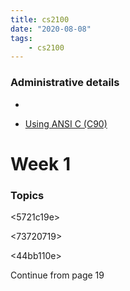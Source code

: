 ```yaml
---
title: cs2100
date: "2020-08-08"
tags:
    - cs2100
---
```


### Administrative details

- <accd6bb9> 

- [Using ANSI C (C90)](https://en.wikipedia.org/wiki/ANSI_C)

# Week 1

### Topics

<bb759a3e>

<5721c19e>

<73720719>

<44bb110e>

Continue from page 19

